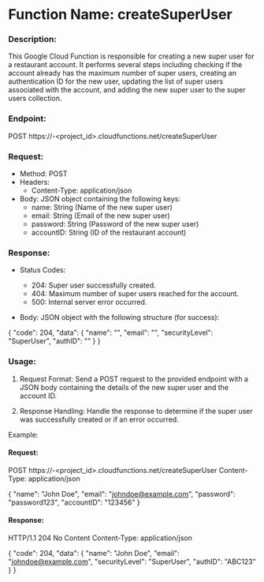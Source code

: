 # Function Name: createSuperUser

### Description:

This Google Cloud Function is responsible for creating a new super user for a restaurant account. It performs several steps including checking if the account already has the maximum number of super users, creating an authentication ID for the new user, updating the list of super users associated with the account, and adding the new super user to the super users collection.

### Endpoint:

POST https://<region>-<project_id>.cloudfunctions.net/createSuperUser

### Request:

* Method: POST
* Headers:
    - Content-Type: application/json
* Body: JSON object containing the following keys:
    - name: String (Name of the new super user)
    - email: String (Email of the new super user)
    - password: String (Password of the new super user)
    - accountID: String (ID of the restaurant account)

### Response:

* Status Codes:
    - 204: Super user successfully created.
    - 404: Maximum number of super users reached for the account.
    - 500: Internal server error occurred.

* Body: JSON object with the following structure (for success):

{
  "code": 204,
  "data": {
    "name": "<name>",
    "email": "<email>",
    "securityLevel": "SuperUser",
    "authID": "<authID>"
  }
}

### Usage:

1. Request Format: Send a POST request to the provided endpoint with a JSON body containing the details of the new super user and the account ID.

2. Response Handling: Handle the response to determine if the super user was successfully created or if an error occurred.

Example:

#### Request:

POST https://<region>-<project_id>.cloudfunctions.net/createSuperUser
Content-Type: application/json

{
  "name": "John Doe",
  "email": "johndoe@example.com",
  "password": "password123",
  "accountID": "123456"
}

#### Response:

HTTP/1.1 204 No Content
Content-Type: application/json

{
  "code": 204,
  "data": {
    "name": "John Doe",
    "email": "johndoe@example.com",
    "securityLevel": "SuperUser",
    "authID": "ABC123"
  }
}